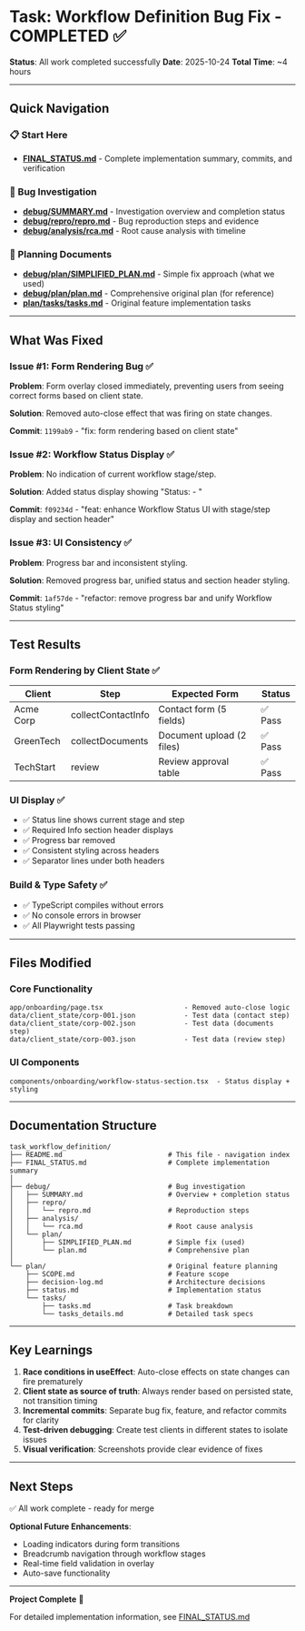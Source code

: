 # Task: Workflow Definition Bug Fix - COMPLETED ✅

**Status**: All work completed successfully
**Date**: 2025-10-24
**Total Time**: ~4 hours

---

## Quick Navigation

### 📋 Start Here
- **[FINAL_STATUS.md](FINAL_STATUS.md)** - Complete implementation summary, commits, and verification

### 🐛 Bug Investigation
- **[debug/SUMMARY.md](debug/SUMMARY.md)** - Investigation overview and completion status
- **[debug/repro/repro.md](debug/repro/repro.md)** - Bug reproduction steps and evidence
- **[debug/analysis/rca.md](debug/analysis/rca.md)** - Root cause analysis with timeline

### 📝 Planning Documents
- **[debug/plan/SIMPLIFIED_PLAN.md](debug/plan/SIMPLIFIED_PLAN.md)** - Simple fix approach (what we used)
- **[debug/plan/plan.md](debug/plan/plan.md)** - Comprehensive original plan (for reference)
- **[plan/tasks/tasks.md](plan/tasks/tasks.md)** - Original feature implementation tasks

---

## What Was Fixed

### Issue #1: Form Rendering Bug ✅
**Problem**: Form overlay closed immediately, preventing users from seeing correct forms based on client state.

**Solution**: Removed auto-close effect that was firing on state changes.

**Commit**: `1199ab9` - "fix: form rendering based on client state"

### Issue #2: Workflow Status Display ✅
**Problem**: No indication of current workflow stage/step.

**Solution**: Added status display showing "Status: <Stage> - <Step>"

**Commit**: `f09234d` - "feat: enhance Workflow Status UI with stage/step display and section header"

### Issue #3: UI Consistency ✅
**Problem**: Progress bar and inconsistent styling.

**Solution**: Removed progress bar, unified status and section header styling.

**Commit**: `1af57de` - "refactor: remove progress bar and unify Workflow Status styling"

---

## Test Results

### Form Rendering by Client State ✅
| Client | Step | Expected Form | Status |
|--------|------|---------------|--------|
| Acme Corp | collectContactInfo | Contact form (5 fields) | ✅ Pass |
| GreenTech | collectDocuments | Document upload (2 files) | ✅ Pass |
| TechStart | review | Review approval table | ✅ Pass |

### UI Display ✅
- ✅ Status line shows current stage and step
- ✅ Required Info section header displays
- ✅ Progress bar removed
- ✅ Consistent styling across headers
- ✅ Separator lines under both headers

### Build & Type Safety ✅
- ✅ TypeScript compiles without errors
- ✅ No console errors in browser
- ✅ All Playwright tests passing

---

## Files Modified

### Core Functionality
```
app/onboarding/page.tsx                    - Removed auto-close logic
data/client_state/corp-001.json            - Test data (contact step)
data/client_state/corp-002.json            - Test data (documents step)
data/client_state/corp-003.json            - Test data (review step)
```

### UI Components
```
components/onboarding/workflow-status-section.tsx  - Status display + styling
```

---

## Documentation Structure

```
task_workflow_definition/
├── README.md                          # This file - navigation index
├── FINAL_STATUS.md                    # Complete implementation summary
│
├── debug/                             # Bug investigation
│   ├── SUMMARY.md                     # Overview + completion status
│   ├── repro/
│   │   └── repro.md                   # Reproduction steps
│   ├── analysis/
│   │   └── rca.md                     # Root cause analysis
│   └── plan/
│       ├── SIMPLIFIED_PLAN.md         # Simple fix (used)
│       └── plan.md                    # Comprehensive plan
│
└── plan/                              # Original feature planning
    ├── SCOPE.md                       # Feature scope
    ├── decision-log.md                # Architecture decisions
    ├── status.md                      # Implementation status
    └── tasks/
        ├── tasks.md                   # Task breakdown
        └── tasks_details.md           # Detailed task specs
```

---

## Key Learnings

1. **Race conditions in useEffect**: Auto-close effects on state changes can fire prematurely
2. **Client state as source of truth**: Always render based on persisted state, not transition timing
3. **Incremental commits**: Separate bug fix, feature, and refactor commits for clarity
4. **Test-driven debugging**: Create test clients in different states to isolate issues
5. **Visual verification**: Screenshots provide clear evidence of fixes

---

## Next Steps

✅ All work complete - ready for merge

**Optional Future Enhancements**:
- Loading indicators during form transitions
- Breadcrumb navigation through workflow stages
- Real-time field validation in overlay
- Auto-save functionality

---

**Project Complete** 🎉

For detailed implementation information, see [FINAL_STATUS.md](FINAL_STATUS.md)
